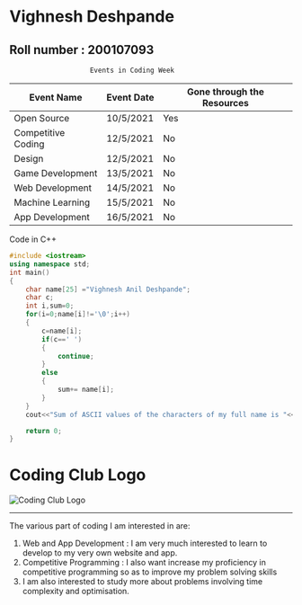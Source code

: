 # Vighnesh Deshpande
## Roll number : 200107093
                        Events in Coding Week 
| Event Name        | Event Date|  Gone through the Resources |
|-------------------|-----------|-----------------------------|
|Open Source        | 10/5/2021 |           Yes               |
|Competitive Coding | 12/5/2021 |           No                |
| Design            | 12/5/2021 |           No                |
|Game Development   | 13/5/2021 |           No                |
|Web Development    | 14/5/2021 |           No                |
|Machine Learning   | 15/5/2021 |           No                |
|App Development    | 16/5/2021 |           No                |

Code in C++
```C++
#include <iostream>
using namespace std;
int main()
{
    char name[25] ="Vighnesh Anil Deshpande";
    char c;
    int i,sum=0;
    for(i=0;name[i]!='\0';i++)
    {
        c=name[i];
        if(c==' ')
        {
            continue;
        }
        else
        {
            sum+= name[i];
        }
    }
    cout<<"Sum of ASCII values of the characters of my full name is "<<sum;

    return 0;
}
```
# Coding Club Logo
![Coding Club Logo](https://raw.githubusercontent.com/codingiitg/open_source_submission/main/coding-club%20logo.png)
***
 The various part of coding I am interested in are:
 1. Web and App Development : I am very much interested to learn to develop to my very own website and app.
 2. Competitive Programming : I also want increase my proficiency in competitive programming so as to improve my problem solving skills
 3. I am also interested to study more about problems involving time complexity and optimisation.
